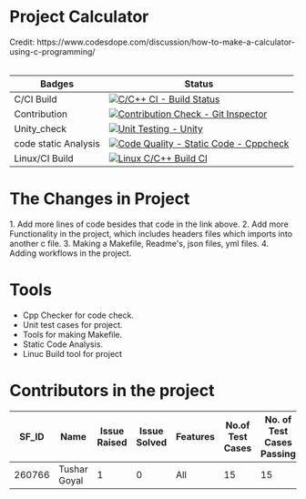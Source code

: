 <h1> Project Calculator </h1>
Credit:  https://www.codesdope.com/discussion/how-to-make-a-calculator-using-c-programming/
<br></br>

| Badges   | Status  |  
| -------- |-------    |
|C/CI Build | [![C/C++ CI - Build Status](https://github.com/Tushar934/LTTS-STEPIN-MINI-PROJECT/actions/workflows/c-cpp.yml/badge.svg)](https://github.com/Tushar934/LTTS-STEPIN-MINI-PROJECT/actions/workflows/c-cpp.yml)         
| Contribution         |[![Contribution Check - Git Inspector](https://github.com/Tushar934/LTTS-STEPIN-MINI-PROJECT/actions/workflows/git_inspector.yml/badge.svg)](https://github.com/Tushar934/LTTS-STEPIN-MINI-PROJECT/actions/workflows/git_inspector.yml)|
| Unity_check         |[![Unit Testing - Unity](https://github.com/Tushar934/LTTS-STEPIN-MINI-PROJECT/actions/workflows/unity_check.yml/badge.svg)](https://github.com/Tushar934/LTTS-STEPIN-MINI-PROJECT/actions/workflows/unity_check.yml)|
| code static  Analysis              |[![Code Quality - Static Code - Cppcheck](https://github.com/Tushar934/LTTS-STEPIN-MINI-PROJECT/actions/workflows/cppcheck.yml/badge.svg)](https://github.com/Tushar934/LTTS-STEPIN-MINI-PROJECT/actions/workflows/cppcheck.yml)|
| Linux/CI Build           |[![Linux C/C++ Build CI](https://github.com/Tushar934/LTTS-STEPIN-MINI-PROJECT/actions/workflows/linux_cpp.yml/badge.svg)](https://github.com/Tushar934/LTTS-STEPIN-MINI-PROJECT/actions/workflows/linux_cpp.yml)|


<h1>The Changes in Project</h1>
1. Add more lines of code besides that code in the link above.
2. Add more Functionality in the project, which includes headers files which imports into another c file.
3. Making a Makefile, Readme's, json files, yml files.
4. Adding workflows in the project.

<h1>Tools</h1>

* Cpp Checker for code check.
* Unit test cases for project.
* Tools for making Makefile.
* Static Code Analysis.
* Linuc Build tool for project

<h1> Contributors in the project</h1>


|  SF_ID  |  Name  | Issue Raised| Issue Solved| Features |No.of Test Cases| No. of Test Cases Passing|
| -------- | ------- |-----------|-------------|---------|-----------------|--------------------------|
| 260766   | Tushar Goyal|1      | 0           | All     |15               |15                        |







